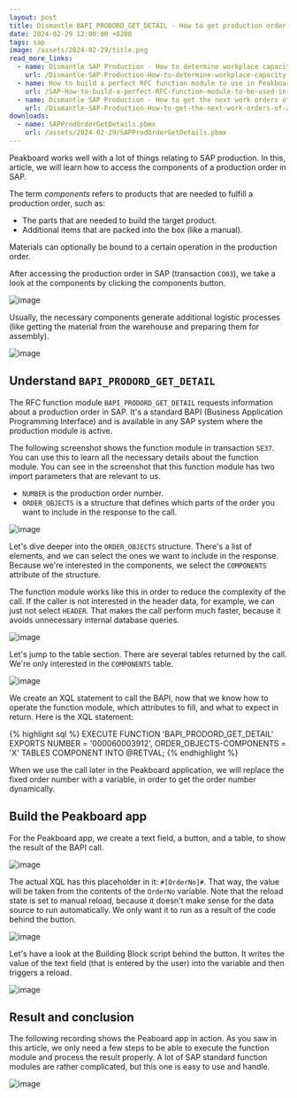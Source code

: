 ```yaml
---
layout: post
title: Dismantle BAPI_PRODORD_GET_DETAIL - How to get production order details from SAP
date: 2024-02-29 12:00:00 +0200
tags: sap
image: /assets/2024-02-29/title.png
read_more_links:
  - name: Dismantle SAP Production - How to determine workplace capacity
    url: /Dismantle-SAP-Production-How-to-determine-workplace-capacity.html
  - name: How to build a perfect RFC function module to use in Peakboard
    url: /SAP-How-to-build-a-perfect-RFC-function-module-to-be-used-in-Peakboard.html
  - name: Dismantle SAP Production - How to get the next work orders of a workplace by using COOIS transaction
    url: /Dismantle-SAP-Production-How-to-get-the-next-work-orders-of-a-workplace-by-using-COOIS-transaction-in-Peakboard.html
downloads:
  - name: SAPProdOrderGetDetails.pbmx
    url: /assets/2024-02-29/SAPProdOrderGetDetails.pbmx
---
```

Peakboard works well with a lot of things relating to SAP production. In this, article, we will learn how to access the components of a production order in SAP.

The term *components* refers to products that are needed to fulfill a production order, such as:

* The parts that are needed to build the target product.
* Additional items that are packed into the box (like a manual).

Materials can optionally be bound to a certain operation in the production order.

After accessing the production order in SAP (transaction `CO03`), we take a look at the components by clicking the components button.

![image](/assets/2024-02-29/005.png)

Usually, the necessary components generate additional logistic processes (like getting the material from the warehouse and preparing them for assembly). 

![image](/assets/2024-02-29/010.png)

## Understand `BAPI_PRODORD_GET_DETAIL`

The RFC function module `BAPI_PRODORD_GET_DETAIL` requests information about a production order in SAP. It's a standard BAPI (Business Application Programming Interface) and is available in any SAP system where the production module is active.

The following screenshot shows the function module in transaction `SE37`. You can use this to learn all the necessary details about the function module.
You can see in the screenshot that this function module has two import parameters that are relevant to us.
* `NUMBER` is the production order number.
* `ORDER_OBJECTS` is a structure that defines which parts of the order you want to include in the response to the call. 

![image](/assets/2024-02-29/020.png)

Let's dive deeper into the `ORDER_OBJECTS` structure. There's a list of elements, and we can select the ones we want to include in the response. Because we're interested in the components, we select the `COMPONENTS` attribute of the structure.

The function module works like this in order to reduce the complexity of the call. If the caller is not interested in the header data, for example, we can just not select `HEADER`. That makes the call perform much faster, because it avoids unnecessary internal database queries. 

![image](/assets/2024-02-29/030.png)

Let's jump to the table section. There are several tables returned by the call. We're only interested in the `COMPONENTS` table.

![image](/assets/2024-02-29/040.png)

We create an XQL statement to call the BAPI, now that we know how to operate the function module, which attributes to fill, and what to expect in return. Here is the XQL statement:

{% highlight sql %}
EXECUTE FUNCTION 'BAPI_PRODORD_GET_DETAIL'
   EXPORTS
      NUMBER = '000060003912',
      ORDER_OBJECTS-COMPONENTS = 'X'
   TABLES
      COMPONENT
      INTO @RETVAL;
{% endhighlight %}

When we use the call later in the Peakboard application, we will replace the fixed order number with a variable, in order to get the order number dynamically.

## Build the Peakboard app

For the Peakboard app, we create a text field, a button, and a table, to show the result of the BAPI call.

![image](/assets/2024-02-29/045.png)

The actual XQL has this placeholder in it: `#[OrderNo]#`. That way, the value will be taken from the contents of the `OrderNo` variable. Note that the reload state is set to manual reload, because it doesn't make sense for the data source to run automatically. We only want it to run as a result of the code behind the button.

![image](/assets/2024-02-29/050.png)

Let's have a look at the Building Block script behind the button. It writes the value of the text field (that is entered by the user) into the variable and then triggers a reload.

![image](/assets/2024-02-29/060.png)

## Result and conclusion

The following recording shows the Peaboard app in action. As you saw in this article, we only need a few steps to be able to execute the function module and process the result properly. A lot of SAP standard function modules are rather complicated, but this one is easy to use and handle. 

![image](/assets/2024-02-29/result.gif)